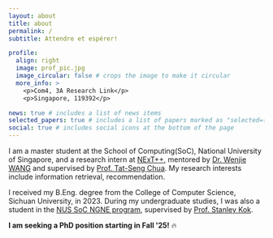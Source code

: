 ```yaml
---
layout: about
title: about
permalink: /
subtitle: Attendre et espérer! 

profile:
  align: right
  image: prof_pic.jpg
  image_circular: false # crops the image to make it circular
  more_info: >
    <p>Com4, 3A Research Link</p>
    <p>Singapore, 119392</p>

news: true # includes a list of news items
selected_papers: true # includes a list of papers marked as "selected={true}"
social: true # includes social icons at the bottom of the page
---
```



I am a master student at the School of Computing(SoC), National University of Singapore, and a research intern at [NExT++](https://www.nextcenter.org/), mentored by [Dr. Wenjie WANG](https://wenjiewwj.github.io/) and supervised by [Prof. Tat-Seng Chua](https://www.chuatatseng.com/). My research interests include information retrieval, recommendation. 

I received my B.Eng. degree from the College of Computer Science, Sichuan University, in 2023. During my undergraduate studies, I was also a student in the [NUS SoC NGNE program](https://www.comp.nus.edu.sg/~ngne/Home.html), supervised by [Prof. Stanley Kok](https://www.comp.nus.edu.sg/~skok/index.html). 

**I am seeking a PhD position starting in Fall '25!** 🔥

